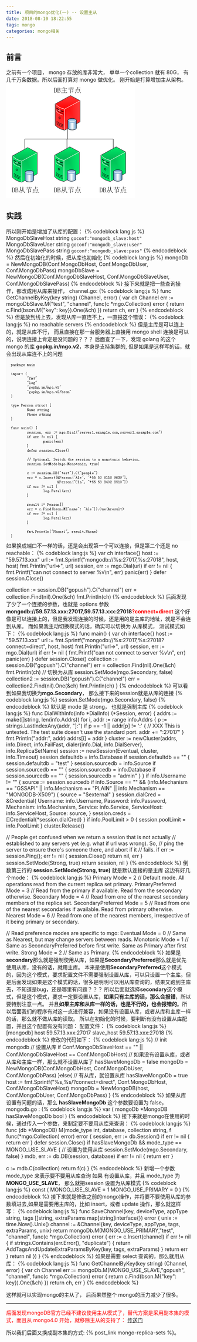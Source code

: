 ```yaml
---
title: 项目的mongo优化(一) -- 设置主从
date: 2018-08-10 18:22:55
tags: mongo
categories: mongo相关
---
```

## 前言
之前有一个项目， mongo 存放的库非常大， 单单一个collection 就有 80G， 有几千万条数据。所以后面打算对 mongo 做优化。 刚开始是打算增加主从架构。
![1](mongo-primary-secondary/2.png)
<!--more-->
## 实践
所以刚开始是增加了从库的配置：
{% codeblock lang:js %}
MongoDbSlaveHost        string        `goconf:"mongodb_slave:host"`
MongoDbSlaveUser        string        `goconf:"mongodb_slave:user"`
MongoDbSlavePass        string        `goconf:"mongodb_slave:pass"`
{% endcodeblock %}
然后在初始化的时候，把从库也初始化
{% codeblock lang:js %}
mongoDb = NewMongoDB(Conf.MongoDbHost, Conf.MongoDbUser, Conf.MongoDbPass)
mongoDbSlave = NewMongoDB(Conf.MongoDbSlaveHost, Conf.MongoDbSlaveUser, Conf.MongoDbSlavePass)
{% endcodeblock %}
接下来就是把一些查询操作，都改成用从库来操作， channel.go:
{% codeblock lang:js %}
func GetChannelByKey(key string) (Channel, error) {
   var ch Channel
   err := mongoDbSlave.M("test", "channel", func(c *mgo.Collection) error {
      return c.Find(bson.M{"key": key}).One(&ch)
   })
   return ch, err
}
{% endcodeblock %}
但是放到线上去，发现从库一直连不上，一直报这个错误：
{% codeblock lang:js %}
no reachable servers
{% endcodeblock %}
但是主库是可以连上的，就是从库不行， 而且直接在那一台服务器上直接用 mongo shell 连接是可以的，说明连接上肯定是没问题的？？？
后面查了一下，发现 golang 的这个mongo 的库 **gopkg.in/mgo.v2**，本身是支持集群的, 但是如果是这样写的话，就会出现从库连不上的问题
![1](mongo-primary-secondary/1.png)
如果换成端口不一样的话，还是会出现第一个可以连接，但是第二个还是 no reachable：
{% codeblock lang:js %}
var ch interface{}
host := "59.57.13.xxx"
url := fmt.Sprintf("mongodb://%s:27017,%s:27018", host, host)
fmt.Println("url=>", url)
session, err := mgo.Dial(url)
if err != nil {
   fmt.Printf("can not connect to server %v\n", err)
   panic(err)
}
defer session.Close()

collection := session.DB("gopush").C("channel")
err = collection.Find(nil).One(&ch)
fmt.Println(ch)
{% endcodeblock %}
后面发现了少了一个连接的参数，也就是 options 参数 
**mongodb://59.57.13.xxx:27017,59.57.13.xxx:27018**<font color=red><b>?connect=direct</b></font>
这个好像是可以连接上的，但是我发现连接的时候，还是用的是主库的地址，就是不会连到从库。
而如果我主动切换模式的话，确实可以切换为 从库模式， 测试模式如下：
{% codeblock lang:js %}
func main() {
   var ch interface{}
   host := "59.57.13.xxx"
   url := fmt.Sprintf("mongodb://%s:27017,%s:27018?connect=direct", host, host)
   fmt.Println("url=>", url)
   session, err := mgo.Dial(url)
   if err != nil {
      fmt.Printf("can not connect to server %v\n", err)
      panic(err)
   }
   defer session.Close()
   collection := session.DB("gopush").C("channel")
   err = collection.Find(nil).One(&ch)
   fmt.Println(ch)
   // 切换为从库
   session.SetMode(mgo.Secondary, false)
   collection2 := session.DB("gopush").C("channel")
   err = collection2.Find(nil).One(&ch)
   fmt.Println(ch)
}
{% endcodeblock %}
可以看到如果我切换为**mgo.Secondary**， 那么接下来的session就是从库的连接
{% codeblock lang:js %}
session.SetMode(mgo.Secondary, false)
{% endcodeblock %}
默认是 mode 是 strong， 也就是强制主库
{% codeblock lang:js %}
func DialWithInfo(info *DialInfo) (*Session, error) {
   addrs := make([]string, len(info.Addrs))
   for i, addr := range info.Addrs {
      p := strings.LastIndexAny(addr, "]:")
      if p == -1 || addr[p] != ':' {
         // XXX This is untested. The test suite doesn't use the standard port.
         addr += ":27017"
      }
      fmt.Println("addr:", addr)
      addrs[i] = addr
   }
   cluster := newCluster(addrs, info.Direct, info.FailFast, dialer{info.Dial, info.DialServer}, info.ReplicaSetName)
   session := newSession(Eventual, cluster, info.Timeout)
   session.defaultdb = info.Database
   if session.defaultdb == "" {
      session.defaultdb = "test"
   }
   session.sourcedb = info.Source
   if session.sourcedb == "" {
      session.sourcedb = info.Database
      if session.sourcedb == "" {
         session.sourcedb = "admin"
      }
   }
   if info.Username != "" {
      source := session.sourcedb
      if info.Source == "" &&
         (info.Mechanism == "GSSAPI" || info.Mechanism == "PLAIN" || info.Mechanism == "MONGODB-X509") {
         source = "$external"
      }
      session.dialCred = &Credential{
         Username:    info.Username,
         Password:    info.Password,
         Mechanism:   info.Mechanism,
         Service:     info.Service,
         ServiceHost: info.ServiceHost,
         Source:      source,
      }
      session.creds = []Credential{*session.dialCred}
   }
   if info.PoolLimit > 0 {
      session.poolLimit = info.PoolLimit
   }
   cluster.Release()

   // People get confused when we return a session that is not actually
   // established to any servers yet (e.g. what if url was wrong). So,
   // ping the server to ensure there's someone there, and abort if it
   // fails.
   if err := session.Ping(); err != nil {
      session.Close()
      return nil, err
   }
   session.SetMode(Strong, true)
   return session, nil
}
{% endcodeblock %}
倒数第三行的 **session.SetMode(Strong, true)** 就是默认连接的是主库
这边有好几个mode：
{% codeblock lang:js %}
Primary            Mode = 2 // Default mode. All operations read from the current replica set primary.
PrimaryPreferred   Mode = 3 // Read from the primary if available. Read from the secondary otherwise.
Secondary          Mode = 4 // Read from one of the nearest secondary members of the replica set.
SecondaryPreferred Mode = 5 // Read from one of the nearest secondaries if available. Read from primary otherwise.
Nearest            Mode = 6 // Read from one of the nearest members, irrespective of it being primary or secondary.

// Read preference modes are specific to mgo:
Eventual  Mode = 0 // Same as Nearest, but may change servers between reads.
Monotonic Mode = 1 // Same as SecondaryPreferred before first write. Same as Primary after first write.
Strong    Mode = 2 // Same as Primary.
{% endcodeblock %}
如果是**secondary**那么就是强制使用从库，如果是**SecondaryPreferred**那么就是优先使用从库，没有的话，就用主库。
本来是使用**SecondaryPreferred**这个模式的，因为这个模式，要求配置文件不需要强制设置从库，可以只设置一个主库。但是后面发现如果是这个模式的话，很多是明明可以用从库查询的，结果又跑到主库去，不知道是bug，还是哪里有问题？？？
所以后面就选择**secondary**这个模式，但是这个模式，要求一定要设置从库，**如果只有主库的话，那么会报错**，所以要特别注意一点。
并且**如果主库和从库一样的话，也是不行的，也会报错的**。所以后面我们的程序有对这一点进行兼容，如果没有设置从库，或者从库和主库一样的话，那么就不做从库的读取。
所以在初始化的时候，要判断有没有设置从库配置，并且这个配置有没有问题：
配置文件：
{% codeblock lang:js %}
[mongodb]
host 59.57.13.xxx:27017
slave_host 59.57.13.xxx:27018
{% endcodeblock %}
修改的代码如下：
{% codeblock lang:js %}
// init mongodb
// 设置从库
if Conf.MongoDbSlaveHost == "" || Conf.MongoDbSlaveHost == Conf.MongoDbHost{
   // 如果没有设置从库，或者从库和主库一样，那么就不设置从库了
   hasSlaveMongoDb = false
   mongoDb = NewMongoDB(Conf.MongoDbHost, Conf.MongoDbUser, Conf.MongoDbPass)
}else{
   // 有从库，就设置从库
   hasSlaveMongoDb = true
   host := fmt.Sprintf("%s,%s/?connect=direct", Conf.MongoDbHost, Conf.MongoDbSlaveHost)
   mongoDb = NewMongoDB(host, Conf.MongoDbUser, Conf.MongoDbPass)
}
{% endcodeblock %}
如果从库设置有问题的话，那么 **hasSlaveMongoDb** 这个参数要设置为 false， mongodb.go :
{% codeblock lang:js %}
var (
   mongoDb         *MongoDB
   hasSlaveMongoDb bool
)
{% endcodeblock %}
接下来就是mongo在使用的时候，通过传入一个参数，来制定要不要用从库来查询：
{% codeblock lang:js %}
func (db *MongoDB) M(mode_type int, database, collection string, f func(*mgo.Collection) error) error {
   session, err := db.Session()
   if err != nil {
      return err
   }
   defer session.Close()
   if hasSlaveMongoDb && mode_type == MONGO_USE_SLAVE {
      // 设置为使用从库
      session.SetMode(mgo.Secondary, false)
   }
   mdb, err := db.DB(session, database)
   if err != nil {
      return err
   }

   c := mdb.C(collection)
   return f(c)
}
{% endcodeblock %}
新增一个参数 mode_type 来表示要不要用从库查询
如果 有设置从库，并且 mode_type 为 **MONGO_USE_SLAVE**， 那么就把session 设置为从库模式
{% codeblock lang:js %}
const (
    MONGO_USE_SLAVE = 1
    MONGO_USE_PRIMARY = 0
)
{% endcodeblock %}
接下来就是修改之前的mongo操作，并将要不要使用从库的参数填进去,如果是需要用主库的，比如 insert，或者 update 操作，那么就这样写：
{% codeblock lang:js %}
func SaveChannel(key, deviceType, appType string, tags []string, extraParams map[string]interface{}) error {
   unix := time.Now().Unix()
   channel := &Channel{key, deviceType, appType, tags, extraParams, unix}
   return mongoDb.M(MONGO_USE_PRIMARY,"test", "channel", func(c *mgo.Collection) error {
      err := c.Insert(channel)
      if err != nil {
         if strings.Contains(err.Error(), "duplicate") {
            return AddTagsAndUpdateExtraParamsByKey(key, tags, extraParams)
         }
         return err
      }
      return nil
   })
}
{% endcodeblock %}
如果是需要 select 查询的，那么就用从库：
{% codeblock lang:js %}
func GetChannelByKey(key string) (Channel, error) {
   var ch Channel
   err := mongoDb.M(MONGO_USE_SLAVE,"gopush", "channel", func(c *mgo.Collection) error {
      return c.Find(bson.M{"key": key}).One(&ch)
   })
   return ch, err
}
{% endcodeblock %}

这样就可以实现mongo的主从了， 后面果然整个 mongo的压力减少了很多。

---
<font color=red>后面发现mongoDB官方已经不建议使用主从模式了，替代方案是采用副本集的模式，而且从 mongo4.0 开始，就移除主从的支持了： [传送门](https://docs.mongodb.com/master/core/master-slave/)</font>

所以我们后面又换成副本集的方式: {% post_link mongo-replica-sets %}。


